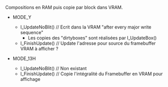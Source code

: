 

Compositions en RAM puis copie par block dans VRAM.
* MODE_Y
  * I_UpdateNoBlit()		// Ecrit dans la VRAM "after every major write sequence"
      * Les copies des "dirtyboxes" sont réalisées par I_UpdateBox()
  * I_FinishUpdate()		// Update l'adresse pour source du framebuffer VRAM à afficher ?


* MODE_13H
  * I_UpdateNoBlit()		// Non existant
  * I_FinishUpdate()		// Copie l'intégralité du Framebuffer en VRAM pour affichage
